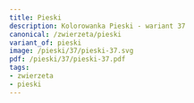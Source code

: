 ```yaml
---
title: Pieski
description: Kolorowanka Pieski - wariant 37
canonical: /zwierzeta/pieski
variant_of: pieski
image: /pieski/37/pieski-37.svg
pdf: /pieski/37/pieski-37.pdf
tags:
- zwierzeta
- pieski
---
```


